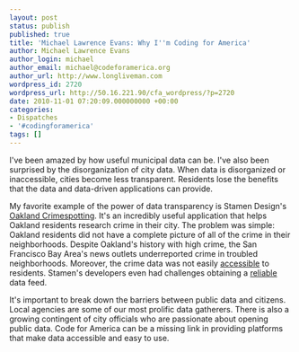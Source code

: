 ```yaml
---
layout: post
status: publish
published: true
title: 'Michael Lawrence Evans: Why I''m Coding for America'
author: Michael Lawrence Evans
author_login: michael
author_email: michael@codeforamerica.org
author_url: http://www.longliveman.com
wordpress_id: 2720
wordpress_url: http://50.16.221.90/cfa_wordpress/?p=2720
date: 2010-11-01 07:20:09.000000000 +00:00
categories:
- Dispatches
- '#codingforamerica'
tags: []
---
```

I've been amazed by how useful municipal data can be. I've also been surprised by the disorganization of city data. When data is disorganized or inaccessible, cities become less transparent. Residents lose the benefits that the data and data-driven applications can provide.

My favorite example of the power of data transparency is Stamen Design's <a href="http://oakland.crimespotting.org">Oakland Crimespotting</a>. It's an incredibly useful application that helps Oakland residents research crime in their city. The problem was simple: Oakland residents did not have a complete picture of all of the crime in their neighborhoods. Despite Oakland's history with high crime, the San Francisco Bay Area's news outlets underreported crime in troubled  neighborhoods. Moreover, the crime data was not easily <a href="http://mike.teczno.com/notes/oakland-crime-maps/I.html">accessible</a> to residents. Stamen's developers even had challenges obtaining a <a href="http://mike.teczno.com/notes/oakland-crime-maps/X.html">reliable</a> data feed.

It's important to break down the barriers between public data and citizens. Local agencies are some of our most prolific data gatherers. There is also a growing contingent of city officials who are passionate about opening public data. Code for America can be a missing link in providing platforms that make data accessible and easy to use.
